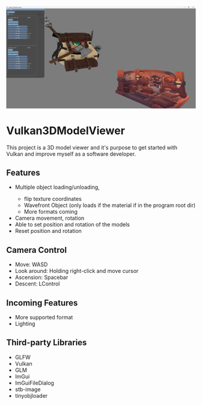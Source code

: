 <img src="https://github.com/csnorbi11/Vulkan3DModelViewer/blob/master/screenshot_1.png?raw=true">

# Vulkan3DModelViewer
This project is a 3D model viewer and it's purpose to get started with Vulkan and improve myself as a software developer.

## Features
<ul>
  <li>Multiple object loading/unloading, </li>  
  <ul>
    <li>flip texture coordinates</li>
    <li>Wavefront Object (only loads if the material if in the program root dir)</li>
    <li>More formats coming</li>
  </ul>
  <li>Camera movement, rotation</li>
  <li>Able to set position and rotation of the models</li>
  <li>Reset position and rotation</li>
</ul>

## Camera Control
<ul>  
  <li>Move: WASD</li>
  <li>Look around: Holding right-click and move cursor</li>
  <li>Ascension: Spacebar</li>
  <li>Descent: LControl</li>
</ul>

## Incoming Features
<ul>
  <li>More supported format</li>
  <li>Lighting</li>
</ul>

## Third-party Libraries  
<ul>
  <li>GLFW</li>
  <li>Vulkan</li>
  <li>GLM</li>
  <li>ImGui</li>
  <li>ImGuiFileDialog</li>
  <li>stb-image</li>
  <li>tinyobjloader</li>
</ul>
